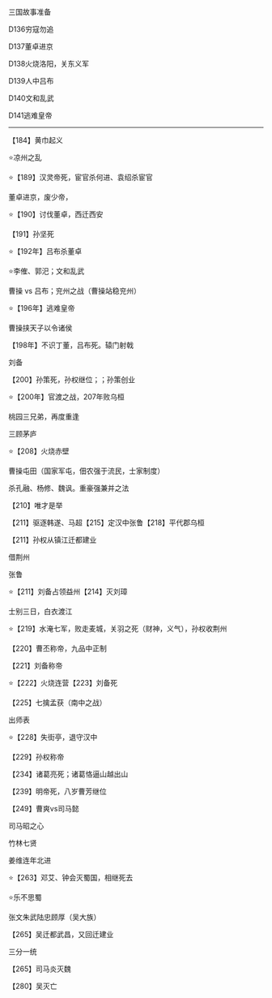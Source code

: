 三国故事准备



D136穷寇勿追

D137董卓进京

D138火烧洛阳，关东义军

D139人中吕布

D140文和乱武

D141逃难皇帝

---

【184】黄巾起义

⭐️凉州之乱

⭐️【189】汉灵帝死，宦官杀何进、袁绍杀宦官

董卓进京，废少帝，

⭐️【190】讨伐董卓，西迁西安

【191】孙坚死

⭐️【192年】吕布杀董卓

⭐️李傕、郭汜；文和乱武



曹操  vs 吕布；兖州之战（曹操站稳兖州）



⭐️【196年】逃难皇帝



曹操挟天子以令诸侯



【198年】不识丁董，吕布死。辕门射戟

刘备

【200】孙策死，孙权继位；；孙策创业



⭐️【200年】官渡之战，207年败乌桓

桃园三兄弟，再度重逢



三顾茅庐

⭐️【208】火烧赤壁

曹操屯田（国家军屯，佃农强于流民，士家制度）

杀孔融、杨修、魏讽。重豪强兼并之法

【210】唯才是举

【211】驱逐韩遂、马超【215】定汉中张鲁【218】平代郡乌桓

【211】孙权从镇江迁都建业

借荆州

张鲁

⭐️【211】刘备占领益州【214】灭刘璋

士别三日，白衣渡江

⭐️【219】水淹七军，败走麦城，关羽之死（财神，义气），孙权收荆州

【220】曹丕称帝，九品中正制

【221】刘备称帝

⭐️【222】火烧连营【223】刘备死

【225】七擒孟获（南中之战）

出师表

⭐️【228】失街亭，退守汉中

【229】孙权称帝

【234】诸葛亮死；诸葛恪逼山越出山

【239】明帝死，八岁曹芳继位

【249】曹爽vs司马懿

司马昭之心

竹林七贤

姜维连年北进

⭐️【263】邓艾、钟会灭蜀国，相继死去

⭐️乐不思蜀

张文朱武陆忠顾厚（吴大族）

【265】吴迁都武昌，又回迁建业

三分一统

【265】司马炎灭魏

【280】吴灭亡

